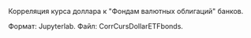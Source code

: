Корреляция курса доллара к "Фондам валютных облигаций" банков.

Формат: Jupyterlab.
Файл: CorrCursDollarETFbonds.
